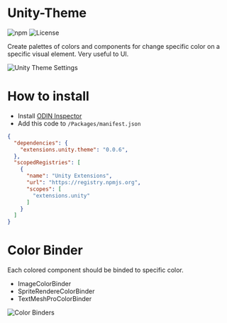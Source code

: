 # Unity-Theme
![npm](https://img.shields.io/npm/v/extensions.unity.theme) ![License](https://img.shields.io/github/license/IvanMurzak/Unity-Theme)

Create palettes of colors and components for change specific color on a specific visual element. Very useful to UI.

![Unity Theme Settings](https://imgur.com/FKVF2H9.gif)

# How to install
- Install [ODIN Inspector](https://odininspector.com/)
- Add this code to <code>/Packages/manifest.json</code>
```json
{
  "dependencies": {
    "extensions.unity.theme": "0.0.6",
  },
  "scopedRegistries": [
    {
      "name": "Unity Extensions",
      "url": "https://registry.npmjs.org",
      "scopes": [
        "extensions.unity"
      ]
    }
  ]
}
```

# Color Binder
Each colored component should be binded to specific color.

- ImageColorBinder
- SpriteRendereColorBinder
- TextMeshProColorBinder

![Color Binders](https://imgur.com/AeNC3tF.gif)
